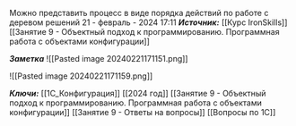 
Можно представить процесс в виде порядка действий по работе с деревом решений
 21 - февраль - 2024  17:11 
***Источник:***  [[Курс IronSkills]] [[Занятие 9 - Объектный подход к программированию. Программная работа с объектами конфигурации]]

***Заметка*** 
![[Pasted image 20240221171151.png]]

![[Pasted image 20240221171159.png]]



***Ключи:*** [[1С_Конфигурация]] [[2024 год]]  [[Занятие 9 - Объектный подход к программированию. Программная работа с объектами конфигурации]] [[Занятие 9 - Ответы на вопросы]] [[Вопросы по 1С]]